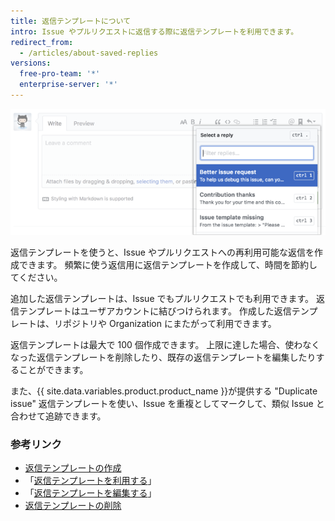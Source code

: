 ```yaml
---
title: 返信テンプレートについて
intro: Issue やプルリクエストに返信する際に返信テンプレートを利用できます。
redirect_from:
  - /articles/about-saved-replies
versions:
  free-pro-team: '*'
  enterprise-server: '*'
---
```


![返信テンプレート](/assets/images/help/settings/saved-replies.png)

返信テンプレートを使うと、Issue やプルリクエストへの再利用可能な返信を作成できます。 頻繁に使う返信用に返信テンプレートを作成して、時間を節約してください。

追加した返信テンプレートは、Issue でもプルリクエストでも利用できます。 返信テンプレートはユーザアカウントに結びつけられます。 作成した返信テンプレートは、リポジトリや Organization にまたがって利用できます。

返信テンプレートは最大で 100 個作成できます。 上限に達した場合、使わなくなった返信テンプレートを削除したり、既存の返信テンプレートを編集したりすることができます。

また、{{ site.data.variables.product.product_name }}が提供する "Duplicate issue" 返信テンプレートを使い、Issue を重複としてマークして、類似 Issue と合わせて追跡できます。

### 参考リンク

- [返信テンプレートの作成](/articles/creating-a-saved-reply)
- 「[返信テンプレートを利用する](/articles/using-saved-replies)」
- 「[返信テンプレートを編集する](/articles/editing-a-saved-reply)」
- [返信テンプレートの削除](/articles/deleting-a-saved-reply)
